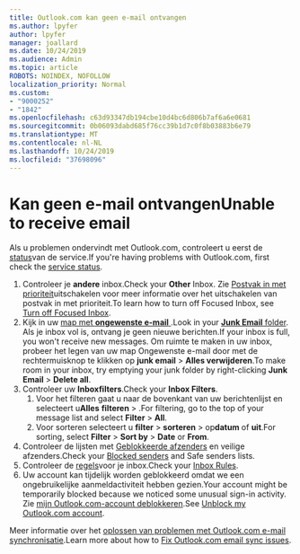 ```yaml
---
title: Outlook.com kan geen e-mail ontvangen
ms.author: lpyfer
author: lpyfer
manager: joallard
ms.date: 10/24/2019
ms.audience: Admin
ms.topic: article
ROBOTS: NOINDEX, NOFOLLOW
localization_priority: Normal
ms.custom:
- "9000252"
- "1842"
ms.openlocfilehash: c63d93347db194cbe10d4bc6d806b7af6a6e0681
ms.sourcegitcommit: 0b06093dabd685f76cc39b1d7c0f8b03883b6e79
ms.translationtype: MT
ms.contentlocale: nl-NL
ms.lasthandoff: 10/24/2019
ms.locfileid: "37698096"
---
```

# <a name="unable-to-receive-email"></a><span data-ttu-id="6a6d0-102">Kan geen e-mail ontvangen</span><span class="sxs-lookup"><span data-stu-id="6a6d0-102">Unable to receive email</span></span>

<span data-ttu-id="6a6d0-103">Als u problemen ondervindt met Outlook.com, controleert u eerst de [status](https://go.microsoft.com/fwlink/p/?linkid=837482)van de service.</span><span class="sxs-lookup"><span data-stu-id="6a6d0-103">If you're having problems with Outlook.com, first check the [service status](https://go.microsoft.com/fwlink/p/?linkid=837482).</span></span>

1. <span data-ttu-id="6a6d0-104">Controleer je **andere** inbox.</span><span class="sxs-lookup"><span data-stu-id="6a6d0-104">Check your **Other** Inbox.</span></span> <span data-ttu-id="6a6d0-105">Zie [Postvak in met prioriteit](https://support.office.com/article/f714d94d-9e63-4217-9ccb-6cb2986aa1b2)uitschakelen voor meer informatie over het uitschakelen van postvak in met prioriteit.</span><span class="sxs-lookup"><span data-stu-id="6a6d0-105">To learn how to turn off Focused Inbox, see [Turn off Focused Inbox](https://support.office.com/article/f714d94d-9e63-4217-9ccb-6cb2986aa1b2).</span></span> 
2. <span data-ttu-id="6a6d0-106">Kijk in uw [map met **ongewenste e-mail** ](https://outlook.live.com/mail/junkemail).</span><span class="sxs-lookup"><span data-stu-id="6a6d0-106">Look in your [**Junk Email** folder](https://outlook.live.com/mail/junkemail).</span></span> <span data-ttu-id="6a6d0-107">Als je inbox vol is, ontvang je geen nieuwe berichten.</span><span class="sxs-lookup"><span data-stu-id="6a6d0-107">If your inbox is full, you won't receive new messages.</span></span> <span data-ttu-id="6a6d0-108">Om ruimte te maken in uw inbox, probeer het legen van uw map Ongewenste e-mail door met de rechtermuisknop te klikken op **junk email** > **Alles verwijderen**.</span><span class="sxs-lookup"><span data-stu-id="6a6d0-108">To make room in your inbox, try emptying your junk folder by right-clicking **Junk Email** > **Delete all**.</span></span>
3. <span data-ttu-id="6a6d0-109">Controleer uw **Inboxfilters**.</span><span class="sxs-lookup"><span data-stu-id="6a6d0-109">Check your **Inbox Filters**.</span></span> 
    1. <span data-ttu-id="6a6d0-110">Voor het filteren gaat u naar de bovenkant van uw berichtenlijst en selecteert u**Alles** **filteren** > .</span><span class="sxs-lookup"><span data-stu-id="6a6d0-110">For filtering, go to the top of your message list and select **Filter** > **All**.</span></span>
    2. <span data-ttu-id="6a6d0-111">Voor sorteren selecteert u **filter** > **sorteren** > op**datum** of **uit**.</span><span class="sxs-lookup"><span data-stu-id="6a6d0-111">For sorting, select **Filter** > **Sort by** > **Date** or **From**.</span></span>
4. <span data-ttu-id="6a6d0-112">Controleer de lijsten met [Geblokkeerde afzenders](https://outlook.live.com/mail/options/mail/junkEmail) en veilige afzenders.</span><span class="sxs-lookup"><span data-stu-id="6a6d0-112">Check your [Blocked senders](https://outlook.live.com/mail/options/mail/junkEmail) and Safe senders lists.</span></span>
5. <span data-ttu-id="6a6d0-113">Controleer de [regels](https://outlook.live.com/mail/options/mail/rules)voor je inbox.</span><span class="sxs-lookup"><span data-stu-id="6a6d0-113">Check your [Inbox Rules](https://outlook.live.com/mail/options/mail/rules).</span></span>
6. <span data-ttu-id="6a6d0-114">Uw account kan tijdelijk worden geblokkeerd omdat we een ongebruikelijke aanmeldactiviteit hebben gezien.</span><span class="sxs-lookup"><span data-stu-id="6a6d0-114">Your account might be temporarily blocked because we noticed some unusual sign-in activity.</span></span> <span data-ttu-id="6a6d0-115">Zie [mijn Outlook.com-account deblokkeren](https://support.office.com/article/f4ad2701-d166-4d8b-8a6a-9af2a1f8a4c4).</span><span class="sxs-lookup"><span data-stu-id="6a6d0-115">See [Unblock my Outlook.com account](https://support.office.com/article/f4ad2701-d166-4d8b-8a6a-9af2a1f8a4c4).</span></span>

<span data-ttu-id="6a6d0-116">Meer informatie over het [oplossen van problemen met Outlook.com e-mail synchronisatie](https://support.office.com/article/d39e3341-8d79-4bf1-b3c7-ded602233642).</span><span class="sxs-lookup"><span data-stu-id="6a6d0-116">Learn more about how to [Fix Outlook.com email sync issues](https://support.office.com/article/d39e3341-8d79-4bf1-b3c7-ded602233642).</span></span>